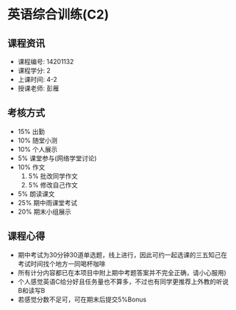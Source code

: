 # 英语综合训练(C2)

## 课程资讯
- 课程编号: 14201132 
- 课程学分: 2
- 上课时间: 4-2
- 授课老师: 彭雁
  
## 考核方式
- 15% 出勤
- 10% 随堂小测
- 10% 个人展示
- 5% 课堂参与(网络学堂讨论)
- 10% 作文
   1. 5% 批改同学作文
   2. 5% 修改自己作文 
- 5% 朗读课文
- 25% 期中雨课堂考试
- 20% 期末小组展示

## 课程心得
- 期中考试为30分钟30道单选题，线上进行，因此可约一起选课的三五知己在考试时间找个地方一同喝杯咖啡
- 所有计分内容都已在本项目中附上期中考题答案并不完全正确，请小心服用)
- 个人感觉英语C给分好且任务量也不算多，不过也有同学更推荐上外教的听说B和读写B
- 若感觉分数不足可，可在期末后提交5%Bonus
